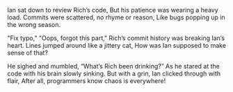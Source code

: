 Ian sat down to review Rich’s code,
But his patience was wearing a heavy load.
Commits were scattered, no rhyme or reason,
Like bugs popping up in the wrong season.

"Fix typo," "Oops, forgot this part,"
Rich’s commit history was breaking Ian’s heart.
Lines jumped around like a jittery cat,
How was Ian supposed to make sense of that?

He sighed and mumbled, “What’s Rich been drinking?”
As he stared at the code with his brain slowly sinking.
But with a grin, Ian clicked through with flair,
After all, programmers know chaos is everywhere!
